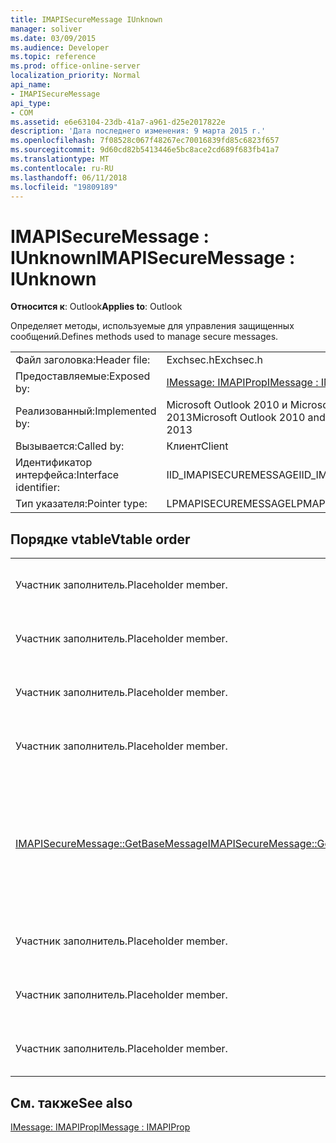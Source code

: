 ```yaml
---
title: IMAPISecureMessage IUnknown
manager: soliver
ms.date: 03/09/2015
ms.audience: Developer
ms.topic: reference
ms.prod: office-online-server
localization_priority: Normal
api_name:
- IMAPISecureMessage
api_type:
- COM
ms.assetid: e6e63104-23db-41a7-a961-d25e2017822e
description: 'Дата последнего изменения: 9 марта 2015 г.'
ms.openlocfilehash: 7f08528c067f48267ec70016839fd85c6823f657
ms.sourcegitcommit: 9d60cd82b5413446e5bc8ace2cd689f683fb41a7
ms.translationtype: MT
ms.contentlocale: ru-RU
ms.lasthandoff: 06/11/2018
ms.locfileid: "19809189"
---
```

# <a name="imapisecuremessage--iunknown"></a><span data-ttu-id="3e049-103">IMAPISecureMessage : IUnknown</span><span class="sxs-lookup"><span data-stu-id="3e049-103">IMAPISecureMessage : IUnknown</span></span>

  
  
<span data-ttu-id="3e049-104">**Относится к**: Outlook</span><span class="sxs-lookup"><span data-stu-id="3e049-104">**Applies to**: Outlook</span></span> 
  
<span data-ttu-id="3e049-105">Определяет методы, используемые для управления защищенных сообщений.</span><span class="sxs-lookup"><span data-stu-id="3e049-105">Defines methods used to manage secure messages.</span></span>
  
|||
|:-----|:-----|
|<span data-ttu-id="3e049-106">Файл заголовка:</span><span class="sxs-lookup"><span data-stu-id="3e049-106">Header file:</span></span>  <br/> |<span data-ttu-id="3e049-107">Exchsec.h</span><span class="sxs-lookup"><span data-stu-id="3e049-107">Exchsec.h</span></span>  <br/> |
|<span data-ttu-id="3e049-108">Предоставляемые:</span><span class="sxs-lookup"><span data-stu-id="3e049-108">Exposed by:</span></span>  <br/> |[<span data-ttu-id="3e049-109">IMessage: IMAPIProp</span><span class="sxs-lookup"><span data-stu-id="3e049-109">IMessage : IMAPIProp</span></span>](imessageimapiprop.md) <br/> |
|<span data-ttu-id="3e049-110">Реализованный:</span><span class="sxs-lookup"><span data-stu-id="3e049-110">Implemented by:</span></span>  <br/> |<span data-ttu-id="3e049-111">Microsoft Outlook 2010 и Microsoft Outlook 2013</span><span class="sxs-lookup"><span data-stu-id="3e049-111">Microsoft Outlook 2010 and Microsoft Outlook 2013</span></span>  <br/> |
|<span data-ttu-id="3e049-112">Вызывается:</span><span class="sxs-lookup"><span data-stu-id="3e049-112">Called by:</span></span>  <br/> |<span data-ttu-id="3e049-113">Клиент</span><span class="sxs-lookup"><span data-stu-id="3e049-113">Client</span></span>  <br/> |
|<span data-ttu-id="3e049-114">Идентификатор интерфейса:</span><span class="sxs-lookup"><span data-stu-id="3e049-114">Interface identifier:</span></span>  <br/> |<span data-ttu-id="3e049-115">IID_IMAPISECUREMESSAGE</span><span class="sxs-lookup"><span data-stu-id="3e049-115">IID_IMAPISECUREMESSAGE</span></span>  <br/> |
|<span data-ttu-id="3e049-116">Тип указателя:</span><span class="sxs-lookup"><span data-stu-id="3e049-116">Pointer type:</span></span>  <br/> |<span data-ttu-id="3e049-117">LPMAPISECUREMESSAGE</span><span class="sxs-lookup"><span data-stu-id="3e049-117">LPMAPISECUREMESSAGE</span></span>  <br/> |
   
## <a name="vtable-order"></a><span data-ttu-id="3e049-118">Порядке vtable</span><span class="sxs-lookup"><span data-stu-id="3e049-118">Vtable order</span></span>

|||
|:-----|:-----|
|<span data-ttu-id="3e049-119">Участник заполнитель.</span><span class="sxs-lookup"><span data-stu-id="3e049-119">Placeholder member.</span></span>  <br/> |<span data-ttu-id="3e049-120">Не поддерживается, документированных.</span><span class="sxs-lookup"><span data-stu-id="3e049-120">Not supported or documented.</span></span>  <br/> |
|<span data-ttu-id="3e049-121">Участник заполнитель.</span><span class="sxs-lookup"><span data-stu-id="3e049-121">Placeholder member.</span></span>  <br/> |<span data-ttu-id="3e049-122">Не поддерживается, документированных.</span><span class="sxs-lookup"><span data-stu-id="3e049-122">Not supported or documented.</span></span>  <br/> |
|<span data-ttu-id="3e049-123">Участник заполнитель.</span><span class="sxs-lookup"><span data-stu-id="3e049-123">Placeholder member.</span></span>  <br/> |<span data-ttu-id="3e049-124">Не поддерживается, документированных.</span><span class="sxs-lookup"><span data-stu-id="3e049-124">Not supported or documented.</span></span>  <br/> |
|<span data-ttu-id="3e049-125">Участник заполнитель.</span><span class="sxs-lookup"><span data-stu-id="3e049-125">Placeholder member.</span></span>  <br/> |<span data-ttu-id="3e049-126">Не поддерживается, документированных.</span><span class="sxs-lookup"><span data-stu-id="3e049-126">Not supported or documented.</span></span>  <br/> |
|[<span data-ttu-id="3e049-127">IMAPISecureMessage::GetBaseMessage</span><span class="sxs-lookup"><span data-stu-id="3e049-127">IMAPISecureMessage::GetBaseMessage</span></span>](imapisecuremessage-getbasemessage.md) <br/> |<span data-ttu-id="3e049-128">Получает базовый [IMessage: IMAPIProp](imessageimapiprop.md) , это [IMAPISecureMessage: IUnknown](imapisecuremessageiunknown.md) является инкапсуляции.</span><span class="sxs-lookup"><span data-stu-id="3e049-128">Retrieves the underlying [IMessage : IMAPIProp](imessageimapiprop.md) that this [IMAPISecureMessage : IUnknown](imapisecuremessageiunknown.md) is encapsulating.</span></span>  <br/> |
|<span data-ttu-id="3e049-129">Участник заполнитель.</span><span class="sxs-lookup"><span data-stu-id="3e049-129">Placeholder member.</span></span>  <br/> |<span data-ttu-id="3e049-130">Не поддерживается, документированных.</span><span class="sxs-lookup"><span data-stu-id="3e049-130">Not supported or documented.</span></span>  <br/> |
|<span data-ttu-id="3e049-131">Участник заполнитель.</span><span class="sxs-lookup"><span data-stu-id="3e049-131">Placeholder member.</span></span>  <br/> |<span data-ttu-id="3e049-132">Не поддерживается, документированных.</span><span class="sxs-lookup"><span data-stu-id="3e049-132">Not supported or documented.</span></span>  <br/> |
|<span data-ttu-id="3e049-133">Участник заполнитель.</span><span class="sxs-lookup"><span data-stu-id="3e049-133">Placeholder member.</span></span>  <br/> |<span data-ttu-id="3e049-134">Не поддерживается, документированных.</span><span class="sxs-lookup"><span data-stu-id="3e049-134">Not supported or documented.</span></span>  <br/> |
   
## <a name="see-also"></a><span data-ttu-id="3e049-135">См. также</span><span class="sxs-lookup"><span data-stu-id="3e049-135">See also</span></span>



[<span data-ttu-id="3e049-136">IMessage: IMAPIProp</span><span class="sxs-lookup"><span data-stu-id="3e049-136">IMessage : IMAPIProp</span></span>](imessageimapiprop.md)


